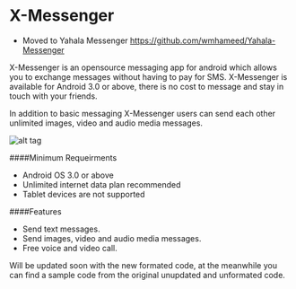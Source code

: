 # X-Messenger
- Moved to Yahala Messenger https://github.com/wmhameed/Yahala-Messenger

X-Messenger is an opensource messaging app for android which allows you to exchange messages without having to pay for SMS. X-Messenger is available for Android 3.0 or above, there is no cost to message and stay in touch with your friends.

In addition to basic messaging X-Messenger users can send each other unlimited images, video and audio media messages.


![alt tag](https://raw.githubusercontent.com/wmhameed/X-Messenger/master/word-2.png)


####Minimum Requeirments

- Android OS 3.0 or above
- Unlimited internet data plan recommended
- Tablet devices are not supported
 
####Features

- Send text messages.
- Send images, video and audio media messages.
- Free voice and video call.

Will be updated soon with the new formated code, at the meanwhile you can find a sample code from the original unupdated and unformated code.
	
